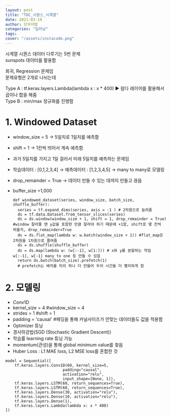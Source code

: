 ```yaml
---
layout: post
title: "TDC_시퀀스_시계열"
date: 2021-03-19
author: 단우아범
categories: "딥러닝"
tags:	
cover: "/assets/instacode.png"
---
```


시계열 시퀀스 데이터 다루기는 5번 문제  
sunspots 데이터를 활용함  

회귀, Regression 문제임  
문제유형은 2개로 나뉘는데  

Type A : tf.keras.layers.Lambda(lambda x : x * 400) ▶ 람다 레이어를 활용해서 곱이나 합을 해줌  
Type B : min/max 정규화를 진행함  

# 1. Windowed Dataset  
- window_size = 5 → 5일치로 1일치를 예측함  
- shift = 1 → 1칸씩 띄어서 계속 예측함  
- 과거 5일치를 가지고 1일 걸러서 미래 5일치를 예측하는 문제임  
- 학습데이터 : [0,1,2,3,4] → 예측데이터 : [1,2,3,4,5] → many to many로 모델링  
- drop_remainder = True → 데이터 만들 수 있는 데까지 만들고 끊음  
- buffer_size =1,000  

  ```
  def windowed_dataset(series, window_size, batch_size, shuffle_buffer):
    series = tf.expand_dims(series, axis = -1 ) # 2차원으로 늘려줌
    ds = tf.data.Dataset.from_tensor_slices(series)
    ds = ds.window(window_size + 1, shift = 1, drop_remainder = True) #window 잘라줄 땐 y값을 포함한 만큼 잘라야 하기 때문에 +1함, shift로 몇 칸씩 띄울지, drop_remainder=True
    ds = ds.flat_map(lambda w: w.batch(window_size + 1)) #flat_map은 2차원을 1차원으로 줄여줌
    ds = ds.shuffle(shuffle_buffer)
    ds = ds.map(lambda w: (w[:-1], w[1:])) # x와 y를 분할하는 작업 w[:-1], w[-1] many to one 등 만들 수 있음
    return ds.batch(batch_size).prefetch(1) 
    # prefetch는 배치를 미리 하나 더 만들어 두어 시간을 더 빨리하게 함
  ```


# 2. 모델링  
 - Conv1D 
  - kernel_size = 4 #window_size = 4
  - strides = 1 #shift = 1
  - padding = 'causal' #패딩을 통해 커널사이즈가 안맞는 데이터들도 값을 적용함
 - Optimizer 튜닝  
  - 경사하강법(SGD (Stochastic Gradient Descent))  
  - 학습률 learning rate 튜닝 가능  
  - momentum(관성)을 통해 global minimum value를 찾음  
  - Huber Loss : L1 MAE loss, L2 MSE loss를 혼합한 것  

  ```
  model = Sequential([
      tf.keras.layers.Conv1D(60, kernel_size=5,
                           padding="causal",
                           activation="relu",
                           input_shape=[None, 1]),
      tf.keras.layers.LSTM(60, return_sequences=True),
      tf.keras.layers.LSTM(60, return_sequences=True),
      tf.keras.layers.Dense(30, activation="relu"),
      tf.keras.layers.Dense(10, activation="relu"),
      tf.keras.layers.Dense(1),
      tf.keras.layers.Lambda(lambda x: x * 400)
  ])

  ```



